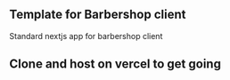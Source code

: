 ## Template for Barbershop client

Standard nextjs app for barbershop client

## Clone and host on vercel to get going
